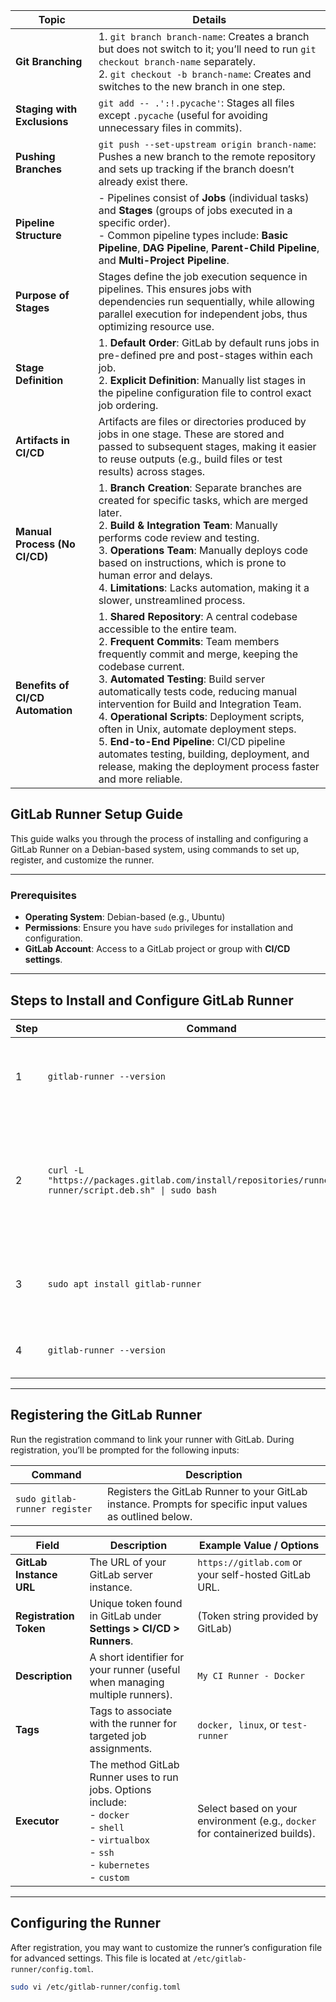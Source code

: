 | **Topic**                      | **Details**                                                                                                                                                                                                                                                                                                    |
|--------------------------------|-----------------------------------------------------------------------------------------------------------------------------------------------------------------------------------------------------------------------------------------------------------------------------------------------------------------|
| **Git Branching**              | 1. `git branch branch-name`: Creates a branch but does not switch to it; you’ll need to run `git checkout branch-name` separately. <br> 2. `git checkout -b branch-name`: Creates and switches to the new branch in one step.                                                                               |
| **Staging with Exclusions**    | `git add -- .':!.pycache'`: Stages all files except `.pycache` (useful for avoiding unnecessary files in commits).                                                                                                                                                                                           |
| **Pushing Branches**           | `git push --set-upstream origin branch-name`: Pushes a new branch to the remote repository and sets up tracking if the branch doesn’t already exist there.                                                                                                                                                    |
| **Pipeline Structure**         | - Pipelines consist of **Jobs** (individual tasks) and **Stages** (groups of jobs executed in a specific order). <br> - Common pipeline types include: **Basic Pipeline**, **DAG Pipeline**, **Parent-Child Pipeline**, and **Multi-Project Pipeline**.                                                    |
| **Purpose of Stages**          | Stages define the job execution sequence in pipelines. This ensures jobs with dependencies run sequentially, while allowing parallel execution for independent jobs, thus optimizing resource use.                                                                                                          |
| **Stage Definition**           | 1. **Default Order**: GitLab by default runs jobs in pre-defined pre and post-stages within each job. <br> 2. **Explicit Definition**: Manually list stages in the pipeline configuration file to control exact job ordering.                                       |
| **Artifacts in CI/CD**         | Artifacts are files or directories produced by jobs in one stage. These are stored and passed to subsequent stages, making it easier to reuse outputs (e.g., build files or test results) across stages.                                                                                                   |
| **Manual Process (No CI/CD)**  | 1. **Branch Creation**: Separate branches are created for specific tasks, which are merged later. <br> 2. **Build & Integration Team**: Manually performs code review and testing. <br> 3. **Operations Team**: Manually deploys code based on instructions, which is prone to human error and delays. <br> 4. **Limitations**: Lacks automation, making it a slower, unstreamlined process. |
| **Benefits of CI/CD Automation** | 1. **Shared Repository**: A central codebase accessible to the entire team. <br> 2. **Frequent Commits**: Team members frequently commit and merge, keeping the codebase current. <br> 3. **Automated Testing**: Build server automatically tests code, reducing manual intervention for Build and Integration Team. <br> 4. **Operational Scripts**: Deployment scripts, often in Unix, automate deployment steps. <br> 5. **End-to-End Pipeline**: CI/CD pipeline automates testing, building, deployment, and release, making the deployment process faster and more reliable. |


## GitLab Runner Setup Guide

This guide walks you through the process of installing and configuring a GitLab Runner on a Debian-based system, using commands to set up, register, and customize the runner.

---

### Prerequisites
- **Operating System**: Debian-based (e.g., Ubuntu)
- **Permissions**: Ensure you have `sudo` privileges for installation and configuration.
- **GitLab Account**: Access to a GitLab project or group with **CI/CD settings**.

---

## Steps to Install and Configure GitLab Runner

| Step | Command | Description | Notes |
|------|---------|-------------|-------|
| 1 | `gitlab-runner --version` | Verify if GitLab Runner is already installed. | **Output**: GitLab Runner version or command not found. |
| 2 | `curl -L "https://packages.gitlab.com/install/repositories/runner/gitlab-runner/script.deb.sh" \| sudo bash` | Download and prepare the GitLab Runner installation script for Debian-based systems. | Adds the official GitLab Runner repository. |
| 3 | `sudo apt install gitlab-runner` | Install the GitLab Runner. | Confirms successful installation via package manager. |
| 4 | `gitlab-runner --version` | Verify GitLab Runner installation. | Displays installed version. |

---

## Registering the GitLab Runner

Run the registration command to link your runner with GitLab. During registration, you’ll be prompted for the following inputs:

| Command | Description |
|---------|-------------|
| `sudo gitlab-runner register` | Registers the GitLab Runner to your GitLab instance. Prompts for specific input values as outlined below. |

| Field | Description | Example Value / Options |
|-------|-------------|-------------------------|
| **GitLab Instance URL** | The URL of your GitLab server instance. | `https://gitlab.com` or your self-hosted GitLab URL. |
| **Registration Token** | Unique token found in GitLab under **Settings > CI/CD > Runners**. | (Token string provided by GitLab) |
| **Description** | A short identifier for your runner (useful when managing multiple runners). | `My CI Runner - Docker` |
| **Tags** | Tags to associate with the runner for targeted job assignments. | `docker, linux`, or `test-runner` |
| **Executor** | The method GitLab Runner uses to run jobs. Options include: <br> - `docker` <br> - `shell` <br> - `virtualbox` <br> - `ssh` <br> - `kubernetes` <br> - `custom` | Select based on your environment (e.g., `docker` for containerized builds). |

---

## Configuring the Runner

After registration, you may want to customize the runner’s configuration file for advanced settings. This file is located at `/etc/gitlab-runner/config.toml`.

```bash
sudo vi /etc/gitlab-runner/config.toml

